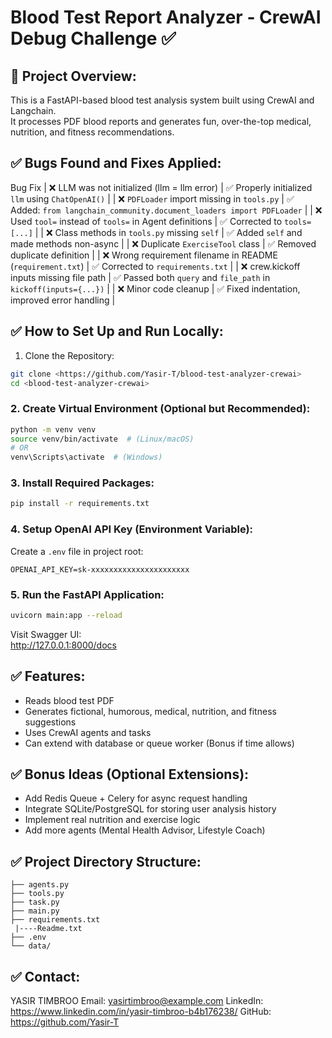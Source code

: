 
# Blood Test Report Analyzer - CrewAI Debug Challenge ✅

## 🚀 Project Overview:
This is a FastAPI-based blood test analysis system built using CrewAI and Langchain.  
It processes PDF blood reports and generates fun, over-the-top medical, nutrition, and fitness recommendations.

## ✅ Bugs Found and Fixes Applied:

 Bug Fix 
| ❌ LLM was not initialized (llm = llm error)   | 	✅ Properly initialized `llm` using `ChatOpenAI()` |
| ❌ `PDFLoader` import missing in `tools.py`  | 	✅ Added: `from langchain_community.document_loaders import PDFLoader` |
| ❌ Used `tool=` instead of `tools=` in Agent definitions | ✅ Corrected to `tools=[...]` |
| ❌ Class methods in `tools.py` missing `self` | ✅ Added `self` and made methods non-async |
| ❌ Duplicate `ExerciseTool` class | ✅ Removed duplicate definition |
| ❌ Wrong requirement filename in README (`requirement.txt`) | ✅ Corrected to `requirements.txt` |
| ❌ crew.kickoff inputs missing file path | ✅ Passed both `query` and `file_path` in `kickoff(inputs={...})` |
| ❌ Minor code cleanup | ✅ Fixed indentation, improved error handling |

## ✅ How to Set Up and Run Locally:

 1. Clone the Repository:
```bash
git clone <https://github.com/Yasir-T/blood-test-analyzer-crewai>
cd <blood-test-analyzer-crewai>
```

### 2. Create Virtual Environment (Optional but Recommended):
```bash
python -m venv venv
source venv/bin/activate  # (Linux/macOS)
# OR
venv\Scripts\activate  # (Windows)
```

### 3. Install Required Packages:
```bash
pip install -r requirements.txt
```

### 4. Setup OpenAI API Key (Environment Variable):
Create a `.env` file in project root:

```
OPENAI_API_KEY=sk-xxxxxxxxxxxxxxxxxxxxxx
```

### 5. Run the FastAPI Application:
```bash
uvicorn main:app --reload
```

Visit Swagger UI:  
http://127.0.0.1:8000/docs




## ✅ Features:
- Reads blood test PDF  
- Generates fictional, humorous, medical, nutrition, and fitness suggestions  
- Uses CrewAI agents and tasks  
- Can extend with database or queue worker (Bonus if time allows)  

## ✅ Bonus Ideas (Optional Extensions):
- Add Redis Queue + Celery for async request handling  
- Integrate SQLite/PostgreSQL for storing user analysis history  
- Implement real nutrition and exercise logic  
- Add more agents (Mental Health Advisor, Lifestyle Coach)

## ✅ Project Directory Structure:

```
├── agents.py
├── tools.py
├── task.py
├── main.py
├── requirements.txt
 |----Readme.txt
├── .env
└── data/
```

## ✅ Contact:
YASIR TIMBROO
Email: yasirtimbroo@example.com
LinkedIn: https://www.linkedin.com/in/yasir-timbroo-b4b176238/
GitHub: https://github.com/Yasir-T
